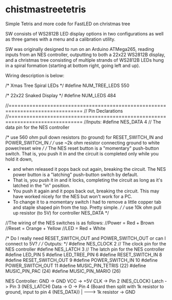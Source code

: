 # chistmastreetetris
Simple Tetris and more code for FastLED on christmas tree

SW consists of WS2812B LED display options in two configurations as well as three games with a menu and a calibration utility.

SW was originally designed to run on an Arduino ATMega265, reading inputs from an NES controller, outputting to both a 22x22 WS2812B display,
and a christmas tree consisting of multiple strands of WS2812B LEDs hung in a spiral formation (starting at bottom right, going left and up).

Wiring description is below:

/* Xmas Tree Spiral LEDs */
#define NUM_TREE_LEDS    550

/* 22x22 Snaked Display */
#define NUM_LEDS    484

//===============================================================================
//  Pin Declarations
//===============================================================================
//Inputs:
#define NES_DATA          4    // The data pin for the NES controller

/* use 560 ohm pull down resistors (to ground) for RESET_SWITCH_IN and POWER_SWITCH_IN */
/* use ~2k ohm resistor connecting ground to white power/reset wire */
/* The NES reset button is a "momentary" push-button switch. That is, you push it in and the circuit is completed only while you hold it down, 
 * and when released it pops back out again, breaking the circuit. The NES power button is a "latching" push-button switch by default. 
 * That is, you push it in and it locks, completing the circuit as long as it's latched in the "in" position. 
 * You push it again and it pops back out, breaking the circuit. This may have worked nicely for the NES but won't work for a PC. 
 * To change it to a momentary switch I had to remove a little copper tab and staple shaped pin from the top. Pretty simple.
 */
/* use 10k ohm pull up resistor (to 5V) for controller NES_DATA */

//The wiring of the NES switches is as follows:
//Power = Red + Brown
//Reset = Orange + Yellow
//LED = Red + White

/* Do I really need RESET_SWITCH_OUT and POWER_SWITCH_OUT or can I connect to 5V? */
/* Outputs: */
#define NES_CLOCK          2    // The clock pin for the NES controller
#define NES_LATCH          3    // The latch pin for the NES controller
#define LED_PIN            5
#define LED_TREE_PIN       6
#define RESET_SWITCH_IN    8
#define RESET_SWITCH_OUT   9
#define POWER_SWITCH_IN   10
#define POWER_SWITCH_OUT  11
#define MUSIC_PIN_TETRIS (22)
#define MUSIC_PIN_PAC    (24)
#define MUSIC_PIN_MARIO  (26)


NES Controller:
GND -> GND
VCC -> +5V
CLK -> Pin 2 (NES_CLOCK)
Latch -> Pin 3 (NES_LATCH)
Data -> O -> Pin 4          (Board then split with 1k resistor to ground, input to pin 4 (NES_DATA))
	    |
		---> 1k resistor -> GND



